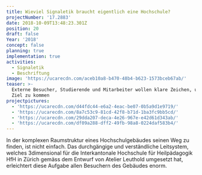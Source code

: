```yaml
---
title: Wieviel Signaletik braucht eigentlich eine Hochschule?
projectNumber: '17.2883'
date: 2018-10-09T13:48:23.301Z
position: 20
draft: false
Year: '2018'
concept: false
planning: true
implementation: true
activities:
  - Signaletik
  - Beschriftung
image: 'https://ucarecdn.com/aceb10a8-b470-48b4-b623-1573bceb67ab/'
teaser: >-
  Externe Besucher, Studierende und Mitarbeiter wollen klare Zeichen, um ans
  Ziel zu kommen
projectpictures:
  - 'https://ucarecdn.com/d44fdc44-e6a2-4eac-be07-0b5a9d1e9719/'
  - 'https://ucarecdn.com/8a7c53c9-81cd-42f8-b71d-1ba3fc9bb5cd/'
  - 'https://ucarecdn.com/29dda207-deca-4e26-967e-e42d61d343ab/'
  - 'https://ucarecdn.com/df09a288-dff2-49fb-98a8-0224daf583b4/'
---
```

In der komplexen Raumstruktur eines Hochschulgebäudes seinen Weg zu finden, ist nicht einfach. Das durchgängige und verständliche Leitsystem, welches 3dimensional für die Interkantonale Hochschule für Heilpädagogik HfH in Zürich gemäss dem Entwurf von Atelier Leuthold umgesetzt hat, erleichtert diese Aufgabe allen Besuchern des Gebäudes enorm.

